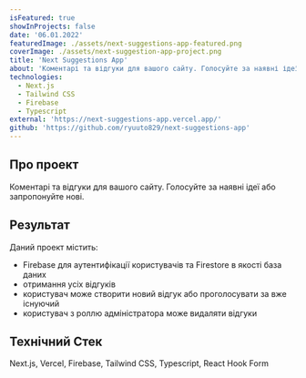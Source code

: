 ```yaml
---
isFeatured: true
showInProjects: false
date: '06.01.2022'
featuredImage: ./assets/next-suggestions-app-featured.png
coverImage: ./assets/next-suggestion-app-project.png
title: 'Next Suggestions App'
about: 'Коментарі та відгуки для вашого сайту. Голосуйте за наявні ідеї або запропонуйте нові'
technologies:
  - Next.js
  - Tailwind CSS
  - Firebase
  - Typescript
external: 'https://next-suggestions-app.vercel.app/'
github: 'https://github.com/ryuuto829/next-suggestions-app'
---
```


## Про проект

Коментарі та відгуки для вашого сайту. Голосуйте за наявні ідеї або запропонуйте нові.

## Результат

Даний проект містить:

- Firebase для аутентифікації користувачів та Firestore в якості база даних
- отримання усіх відгуків
- користувач може створити новий відгук або проголосувати за вже існуючий
- користувач з роллю адміністратора може видаляти відгуки

## Технічний Стек

Next.js, Vercel, Firebase, Tailwind CSS, Typescript, React Hook Form

